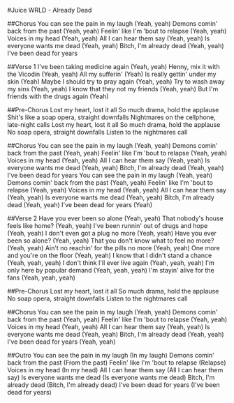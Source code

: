 #Juice WRLD - Already Dead

##Chorus
You can see the pain in my laugh (Yeah, yeah)
Demons comin' back from the past (Yeah, yeah)
Feelin' like I'm 'bout to relapse (Yeah, yeah)
Voices in my head (Yeah, yeah)
All I can hear them say (Yeah, yeah)
Is everyone wants me dead (Yeah, yeah)
Bitch, I'm already dead (Yeah, yeah)
I've been dead for years

##Verse 1
I've been taking medicine again (Yeah, yeah)
Henny, mix it with the Vicodin (Yeah, yeah)
All my sufferin' (Yeah)
Is really gettin' under my skin (Yeah)
Maybe I should try to pray again (Yeah, yeah)
Try to wash away my sins (Yeah, yeah)
I know that they not my friends (Yeah, yeah)
But I'm friends with the drugs again (Yeah)

##Pre-Chorus
Lost my heart, lost it all
So much drama, hold the applause
Shit's like a soap opera, straight downfalls
Nightmares on the cellphone, late-night calls
Lost my heart, lost it all
So much drama, hold the applause
No soap opera, straight downfalls
Listen to the nightmares call

##Chorus
You can see the pain in my laugh (Yeah, yeah)
Demons comin' back from the past (Yeah, yeah)
Feelin' like I'm 'bout to relapse (Yeah, yeah)
Voices in my head (Yeah, yeah)
All I can hear them say (Yeah, yeah)
Is everyone wants me dead (Yeah, yeah)
Bitch, I'm already dead (Yeah, yeah)
I've been dead for years
You can see the pain in my laugh (Yeah, yeah)
Demons comin' back from the past (Yeah, yeah)
Feelin' like I'm 'bout to relapse (Yeah, yeah)
Voices in my head (Yeah, yeah)
All I can hear them say (Yeah, yeah)
Is everyone wants me dead (Yeah, yeah)
Bitch, I'm already dead (Yeah, yeah)
I've been dead for years (Yeah)

##Verse 2
Have you ever been so alone (Yeah, yeah)
That nobody's house feels like home? (Yeah, yeah)
I've been runnin' out of drugs and hope (Yeah, yeah)
I don't even got a plug no more (Yeah, yeah)
Have you ever been so alone? (Yeah, yeah)
That you don't know what to feel no more? (Yeah, yeah)
Ain't no reachin' for the pills no more (Yeah, yeah)
One more and you're on the floor (Yeah, yeah)
I know that I didn't stand a chance (Yeah, yeah, yeah)
I don't think I'll ever live again (Yeah, yeah, yeah)
I'm only here by popular demand (Yeah, yeah, yeah)
I'm stayin' alive for the fans (Yeah, yeah, yeah)

##Pre-Chorus
Lost my heart, lost it all
So much drama, hold the applause
No soap opera, straight downfalls
Listen to the nightmares call

##Chorus
You can see the pain in my laugh (Yeah, yeah)
Demons comin' back from the past (Yeah, yeah)
Feelin' like I'm 'bout to relapse (Yeah, yeah)
Voices in my head (Yeah, yeah)
All I can hear them say (Yeah, yeah)
Is everyone wants me dead (Yeah, yeah)
Bitch, I'm already dead (Yeah, yeah)
I've been dead for years (Yeah, yeah)

##Outro
You can see the pain in my laugh (In my laugh)
Demons comin' back from the past (From the past)
Feelin' like I'm 'bout to relapse (Relapse)
Voices in my head (In my head)
All I can hear them say (All I can hear them say)
Is everyone wants me dead (Is everyone wants me dead)
Bitch, I'm already dead (Bitch, I'm already dead)
I've been dead for years (I've been dead for years)